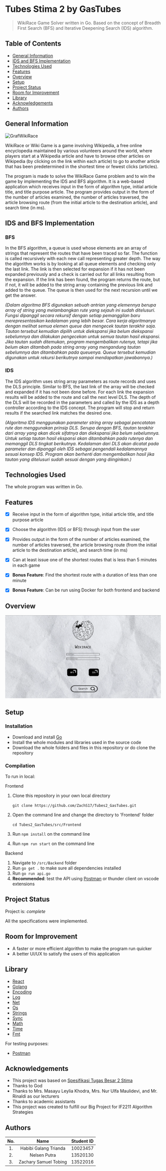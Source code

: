 # Tubes Stima 2 by GasTubes
> WikiRace Game Solver written in Go. Based on the concept of Breadth First Search (BFS) and Iterative Deepening Search (IDS) algorithm.


## Table of Contents
* [General Information](#general-information)
* [IDS and BFS Implementation](#ids-and-bfs-implementation)
* [Technologies Used](#technologies-used)
* [Features](#features)
* [Overview](#overview)
* [Setup](#setup)
* [Project Status](#project-status)
* [Room for Improvement](#room-for-improvement)
* [Library](#library)
* [Acknowledgements](#acknowledgements)
* [Authors](#authors)


## General Information
![GrafWikiRace](https://miro.medium.com/v2/resize:fit:1400/1*jxmEbVn2FFWybZsIicJCWQ.png)

WikiRace or Wiki Game is a game involving Wikipedia, a free online encyclopedia maintained by various volunteers around the world, where players start at a Wikipedia article and have to browse other articles on Wikipedia (by clicking on the link within each article) to go to another article that has been predetermined in the shortest time or fewest clicks (articles).

The program is made to solve the WikiRace Game problem and to win the game by implementing the IDS and BFS algorithm. It is a web-based application which receives input in the form of algorithm type, initial article title, and title purpose article. The program provides output in the form of the number of articles examined, the number of articles traversed, the article browsing route (from the initial article to the destination article), and search time (in ms).

## IDS and BFS Implementation 
### BFS
In the BFS algorithm, a queue is used whose elements are an array of strings that represent the routes that have been traced so far. The function is called recursively with each new call representing greater depth. The way the algorithm works is by looking at all queue elements and checking only the last link. The link is then selected for expansion if it has not been expanded previously and a check is carried out for all links resulting from the expansion. If the link has been found, the program returns the route, but if not, it will be added to the string array containing the previous link and added to the queue. The queue is then used for the next recursion until we get the answer.

_(Dalam algoritma BFS digunakan sebuah antrian yang elemennya berupa array of string yang melambangkan rute yang sejauh ini sudah ditelusuri. Fungsi dipanggil secara rekursif dengan setiap pemanggilan baru merepresentasikan kedalaman yang lebih besar. Cara kerja algoritmanya dengan melihat semua elemen queue dan mengecek tautan terakhir saja. Tautan tersebut kemudian dipilih untuk diekspansi jika belum diekspansi sebelumnya dan dilakukan pengecekan untuk semua tautan hasil ekspansi. Jika tautan sudah ditemukan, program mengembalikan rutenya, tetapi jika belum akan ditambah pada string array yang mengandung tautan sebelumnya dan ditambahkan pada queuenya. Queue tersebut kemudian digunakan untuk rekursi berikutnya sampai mendapatkan jawabannya.)_

### IDS
The IDS algorithm uses string array parameters as route records and uses the DLS principle. Similar to BFS, the last link of the array will be checked and expanded if it has not been done before. For each link the expansion results will be added to the route and call the next level DLS. The depth of the DLS will be recorded in the parameters and called by the IDS as a depth controller according to the IDS concept. The program will stop and return results if the searched link matches the desired one.

_(Algoritma IDS menggunakan parameter string array sebagai pencatatan rute dan menggunakan prinsip DLS. Serupa dengan BFS, tautan terakhir dari array yang akan dicek sifatnya dan diekspansi jika belum sebelumnya. Untuk setiap tautan hasil ekspansi akan ditambahkan pada rutenya dan memanggil DLS tingkat berikutnya. Kedalaman dari DLS akan dicatat pada parameter dan dipanggil oleh IDS sebagai pengendali kedalamannya sesuai konsep IDS. Program akan berhenti dan mengembalikan hasil jika tautan yang ditelusuri sudah sesuai dengan yang diinginkan.)_


## Technologies Used
The whole program was written in Go.


## Features
- [x] Receive input in the form of algorithm type, initial article title, and title purpose article
- [x] Choose the algorithm (IDS or BFS) through input from the user
- [x] Provides output in the form of the number of articles examined, the number of articles traversed, the article browsing route (from the initial article to the destination article), and search time (in ms)
- [x] Can at least issue one of the shortest routes that is less than 5 minutes in each game
- [x] **Bonus Feature**: Find the shortest route with a duration of less than one minute
- [x] **Bonus Feature**: Can be run using Docker for both frontend and backend


## Overview
![Overview](src/Image/Overview.png)


## Setup
### Installation
- Download and install [Go](https://go.dev/doc/install) 
- Install the whole modules and libraries used in the source code
- Download the whole folders and files in this repository or do clone the repository

### Compilation 
To run in local:

Frontend
1. Clone this repository in your own local directory

    `git clone https://github.com/ZachS17/Tubes2_GasTubes.git`

2. Open the command line and change the directory to 'Frontend' folder

    `cd Tubes2_GasTubes/src/Frontend`
    
3. Run `npm install` on the command line
4. Run `npm run start` on the command line

Backend 
1. Navigate to `/src/Backend` folder
2. Run `go get .` to make sure all dependencies installed
3. Run `go run api.go`
4. **Recommended**: test the API using [Postman](https://www.postman.com/downloads/) or thunder client on vscode extensions


## Project Status
Project is: _complete_

All the specifications were implemented.


## Room for Improvement
- A faster or more efficient algorithm to make the program run quicker
- A better UI/UX to satisfy the users of this application


## Library
* [React](https://reactjs.org/)
* [Golang](https://go.dev/)
* [Encoding](https://pkg.go.dev/encoding)
* [Log](https://pkg.go.dev/log)
* [Net](https://pkg.go.dev/net)
* [Os](https://pkg.go.dev/os)
* [Strings](https://pkg.go.dev/strings)
* [Sync](https://pkg.go.dev/sync)
* [Math](https://pkg.go.dev/math)
* [Time](https://pkg.go.dev/time)
* [Fmt](https://pkg.go.dev/fmt)

For testing purposes:
* [Postman](https://www.postman.com/downloads/)

  
## Acknowledgements
- This project was based on [Spesifikasi Tugas Besar 2 Stima](https://informatika.stei.itb.ac.id/~rinaldi.munir/Stmik/2023-2024/Tubes2-Stima-2024.pdf)
- Thanks to God
- Thanks to Mrs. Masayu Leylia Khodra, Mrs. Nur Ulfa Maulidevi, and Mr. Rinaldi as our lecturers
- Thanks to academic assistants
- This project was created to fulfill our Big Project for IF2211 Algorithm Strategies


## Authors
| No. | Name | Student ID |
| :---: | :---: | :---: |
| 1. | Habibi Galang Trianda | 10023457 |
| 2. | Nelsen Putra | 13520130 |
| 3. | Zachary Samuel Tobing | 13522016 |
